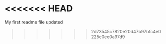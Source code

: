 <<<<<<< HEAD
=======
My first readme file updated

>>>>>>> 2d73545c7820e20d47b97bfc4e0225c0ee0a97d9
